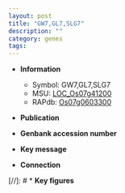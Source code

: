 ```yaml
---
layout: post
title: "GW7,GL7,SLG7"
description: ""
category: genes
tags: 
---
```


* **Information**  
    + Symbol: GW7,GL7,SLG7  
    + MSU: [LOC_Os07g41200](http://rice.uga.edu/cgi-bin/ORF_infopage.cgi?orf=LOC_Os07g41200)  
    + RAPdb: [Os07g0603300](http://rapdb.dna.affrc.go.jp/viewer/gbrowse_details/irgsp1?name=Os07g0603300)  

* **Publication**  

* **Genbank accession number**  

* **Key message**  

* **Connection**  

[//]: # * **Key figures**  


